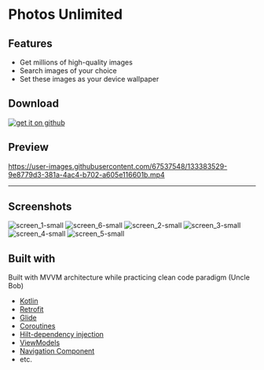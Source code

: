 
# Photos Unlimited

## Features
<ul>
<li>Get millions of high-quality images</li>
<li>Search images of your choice </li>
<li>Set these images as your device wallpaper</li>
</ul>

## Download

<a href = "https://github.com/Sahibjadatalib/Photos-Unlimited/releases/latest">
  <img border="0" alt="get it on github" src="https://user-images.githubusercontent.com/67537548/133410718-647a332b-8a8f-4ce1-939b-b49b2ea10652.png"/>
</a>



## Preview

https://user-images.githubusercontent.com/67537548/133383529-9e8779d3-381a-4ac4-b702-a605e116601b.mp4

<hr>

## Screenshots

![screen_1-small](https://user-images.githubusercontent.com/67537548/123542682-99182880-d768-11eb-8ef3-60e6b0767ffd.png)
![screen_6-small](https://user-images.githubusercontent.com/67537548/123542713-c7960380-d768-11eb-99b0-4aa4af2db4da.png)
![screen_2-small](https://user-images.githubusercontent.com/67537548/123542707-bea53200-d768-11eb-9709-5cf8c853fb7c.png)
![screen_3-small](https://user-images.githubusercontent.com/67537548/123542714-c95fc700-d768-11eb-98cb-173ae552cbe4.png)
![screen_4-small](https://user-images.githubusercontent.com/67537548/123542715-c9f85d80-d768-11eb-80f2-d347c37894fd.png)
![screen_5-small](https://user-images.githubusercontent.com/67537548/123542718-cb298a80-d768-11eb-941a-7a71f8fcfc05.png)



## Built with
<p> Built with MVVM architecture while practicing clean code paradigm (Uncle Bob) </p>

<ul>
    <li><a href="https://kotlinlang.org/">Kotlin</a> </li>
    <li><a href="https://square.github.io/retrofit/">Retrofit</a> </li>
  <li><a href="https://github.com/bumptech/glide">Glide</a> </li>
    <li><a href="https://kotlinlang.org/docs/coroutines-overview.html">Coroutines</a> </li>
    <li><a href="https://dagger.dev/hilt/">Hilt-dependency injection</a> </li>
    <li><a href="https://developer.android.com/training/dependency-injection/hilt-jetpack">ViewModels</a> </li>
    <li><a href="https://developer.android.com/jetpack/compose/navigation">Navigation Component</a> </li>
    <li>etc.</li>
  

  
</ul>



